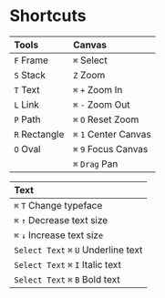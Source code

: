 # Shortcuts



| Tools | Canvas |
| :--- | :--- |
|  `F`  Frame |  `⌘`  Select |
|  `S`  Stack |  `Z`  Zoom |
|  `T`  Text  |  `⌘`   `+`  Zoom In |
|  `L`  Link |  `⌘`   `-`  Zoom Out  |
|  `P`  Path |  `⌘`   `O`  Reset Zoom |
|  `R`  Rectangle |  `⌘`   `1`   Center Canvas |
|  `O`  Oval |  `⌘`   `9`   Focus Canvas |
|  | `⌘` `Drag` Pan |

| Text |
| :--- |
|  `⌘`  `T`  Change typeface |
|  `⌘`   `↑`  Decrease text size |
|  `⌘`   `↓`   Increase text siz`e` |
|  `Select Text`   `⌘`   `U`   Underline text |
|  `Select Text`   `⌘`   `I`   Italic text |
|  `Select Text`   `⌘`   `B`   Bold text |



